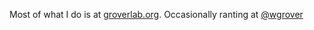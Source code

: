 Most of what I do is at [groverlab.org](https://groverlab.org).  Occasionally ranting at [@wgrover](https://twitter.com/wgrover)
